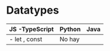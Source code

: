 # Datatypes
|JS -TypeScript  |Python  |Java  |
|--|--|--|
|- let , const|No hay  | 



<!--stackedit_data:
eyJoaXN0b3J5IjpbLTExNTczMzMxMjksLTEyMDQ0Mjg2MzksMT
YxOTkzNTIzXX0=
-->